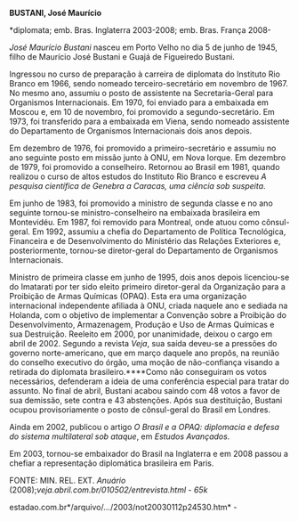 **BUSTANI, José Maurício**

\*diplomata; emb. Bras. Inglaterra 2003-2008; emb. Bras. França 2008-

*José Maurício Bustani* nasceu em Porto Velho no dia 5 de junho de 1945,
filho de Maurício José Bustani e Guajá de Figueiredo Bustani.

Ingressou no curso de preparação à carreira de diplomata do Instituto
Rio Branco em 1966, sendo nomeado terceiro-secretário em novembro de
1967. No mesmo ano, assumiu o posto de assistente na Secretaria-Geral
para Organismos Internacionais. Em 1970, foi enviado para a embaixada em
Moscou e, em 10 de novembro, foi promovido a segundo-secretário. Em
1973, foi transferido para a embaixada em Viena, sendo nomeado
assistente do Departamento de Organismos Internacionais dois anos
depois.

Em dezembro de 1976, foi promovido a primeiro-secretário e assumiu no
ano seguinte posto em missão junto à ONU, em Nova Iorque. Em dezembro de
1979, foi promovido a conselheiro. Retornou ao Brasil em 1981, quando
realizou o curso de altos estudos do Instituto Rio Branco e escreveu
*A pesquisa científica de Genebra a Caracas, uma ciência sob
suspeita*.

Em junho de 1983, foi promovido a ministro de segunda classe e no ano
seguinte tornou-se ministro-conselheiro na embaixada brasileira em
Montevidéu. Em 1987, foi removido para Montreal, onde atuou como
cônsul-geral. Em 1992, assumiu a chefia do Departamento de Política
Tecnológica, Financeira e de Desenvolvimento do Ministério das Relações
Exteriores e, posteriormente, tornou-se diretor-geral do Departamento de
Organismos Internacionais.

Ministro de primeira classe em junho de 1995, dois anos depois
licenciou-se do Imatarati por ter sido eleito primeiro diretor-geral da
Organização para a Proibição de Armas Químicas (OPAQ). Esta era uma
organização internacional independente afiliada à ONU, criada naquele
ano e sediada na Holanda, com o objetivo de implementar a Convenção
sobre a Proibição do Desenvolvimento, Armazenagem, Produção e Uso de
Armas Químicas e sua Destruição. Reeleito em 2000, por unanimidade,
deixou o cargo em abril de 2002. Segundo a revista *Veja*, sua saída
deveu-se a pressões do governo norte-americano, que em março daquele ano
propôs, na reunião do conselho executivo do órgão, uma moção de
não-confiança visando a retirada do diplomata brasileiro.****Como não
conseguiram os votos necessários, defenderam a ideia de uma conferência
especial para tratar do assunto. No final de abril, Bustani acabou
saindo com 48 votos a favor de sua demissão, sete contra e 43
abstenções. Após sua destituição, Bustani ocupou provisoriamente o posto
de cônsul-geral do Brasil em Londres.

Ainda em 2002, publicou o artigo *O Brasil e a OPAQ: diplomacia e defesa
do sistema multilateral sob ataque*, em *Estudos Avançados*.

Em 2003, tornou-se embaixador do Brasil na Inglaterra e em 2008 passou a
chefiar a representação diplomática brasileira em Paris.

FONTE: MIN. REL. EXT. *Anuário*
(2008);***v*eja.abril.com.br*/010502/entrevista.html* - *65k*

estadao.com.br*/arquivo/*...*/2003/not20030112p24530.htm* -
